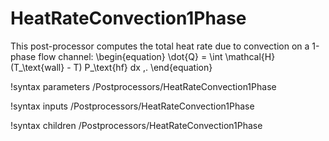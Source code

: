 # HeatRateConvection1Phase

This post-processor computes the total heat rate due to convection on a
1-phase flow channel:
\begin{equation}
  \dot{Q} = \int \mathcal{H} (T_\text{wall} - T) P_\text{hf} dx \,.
\end{equation}

!syntax parameters /Postprocessors/HeatRateConvection1Phase

!syntax inputs /Postprocessors/HeatRateConvection1Phase

!syntax children /Postprocessors/HeatRateConvection1Phase
